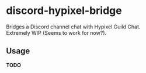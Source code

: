 # discord-hypixel-bridge
Bridges a Discord channel chat with Hypixel Guild Chat.  
Extremely WIP (Seems to work for now?).

## Usage
**TODO**
